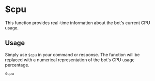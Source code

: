# $cpu

This function provides real-time information about the bot's current CPU usage.

## Usage

Simply use `$cpu` in your command or response.  The function will be replaced with a numerical representation of the bot's CPU usage percentage.

```
$cpu
```

